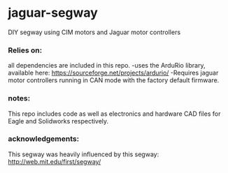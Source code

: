 # jaguar-segway
DIY segway using CIM motors and Jaguar motor controllers

### Relies on:
all dependencies are included in this repo.
-uses the ArduRio library, available here: https://sourceforge.net/projects/ardurio/
-Requires jaguar motor controllers running in CAN mode with the factory default firmware.

### notes:
This repo includes code as well as electronics and hardware CAD files for Eagle and Solidworks respectively.

### acknowledgements:
This segway was heavily influenced by this segway: http://web.mit.edu/first/segway/

